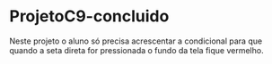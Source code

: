 # ProjetoC9-concluido
Neste projeto o aluno só precisa acrescentar a condicional para que quando a seta direta for pressionada o fundo da tela fique vermelho.
